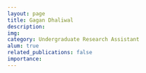 ```yaml
---
layout: page
title: Gagan Dhaliwal
description: 
img: 
category: Undergraduate Research Assistant
alum: true
related_publications: false
importance:
---
```



